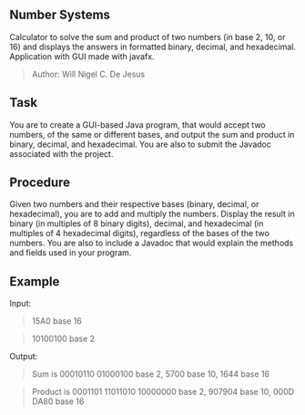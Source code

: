 ## Number Systems
Calculator to solve the sum and product of two numbers (in base 2, 10, or 16) and displays the answers in formatted binary, decimal, and hexadecimal. Application with GUI made with javafx.
> Author: Will Nigel C. De Jesus

## Task

You are to create a GUI-based Java program, that would accept two numbers, of the same or 
different bases, and output the sum and product in binary, decimal, and hexadecimal. You are 
also to submit the Javadoc associated with the project. 

## Procedure

Given two numbers and their respective bases (binary, decimal, or hexadecimal), you are to add 
and multiply the numbers. Display the result in binary (in multiples of 8 binary digits), decimal, 
and hexadecimal (in multiples of 4 hexadecimal digits), regardless of the bases of the two 
numbers. You are also to include a Javadoc that would explain the methods and fields used in 
your program.

## Example

Input:
> 15A0 base 16 

> 10100100 base 2 

Output: 
> Sum is 00010110 01000100 base 2, 5700 base 10, 1644 base 16 

> Product is 0001101 11011010 10000000 base 2, 907904 base 10, 000D DA80 base 16
